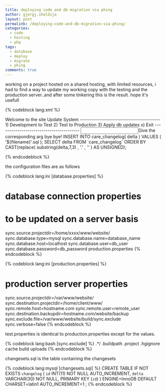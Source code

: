 ```yaml
---
title: deploying code and db migration via phing
author: gjergj.sheldija
layout: post
permalink: /deploying-code-and-db-migration-via-phing/
categories:
  - code
  - hosting
  - php
tags:
  - database
  - deploy
  - migrate
  - phing
comments: true
---
```

working on a project hosted on a shared hosting, with limited resources, i had to find a way to update my working copy with the testing and the production server..and after some tinkering this is the result. hope it's usefull

{% codeblock lang:xml %}
<?xml version="1.0"?>
<project name="project_sync" basedir="." default="-init">
  <property name="version" value="4.0"/>
  <!-- Public targets -->
  <!-- ============================================ -->
  <!-- Target: sync:list -->
  <!-- ============================================ -->
  <target name="sync:list" description="Public: List files to be synchronized facade">
    <phingcall target="-sync-execute-task">
      <property name="listonly" value="true"/>
    </phingcall>
  </target>
  <!-- ============================================ -->
  <!-- Target: sync -->
  <!-- ============================================ -->
  <target name="sync" description="Public: Synchronize task fasade">
    <phingcall target="-sync-execute-task">
      <property name="listonly" value="false"/>
    </phingcall>
  </target>
  <!-- ============================================ -->
  <!-- Target: db-update -->
  <!-- ============================================ -->
  <target name="db-update" depends="-list-applied-updates" description="Public: The db update facade ">
    <php expression="eval('$list=glob("${sync.source.projectdir}/sql/*.sql"); natsort ($list); return implode(",", $list);');" returnProperty="db.patchfiles"/>
    <phingcall target="-list-applied-updates"/>
    <echo msg="Searching for updates on : ${sync.source.projectdir}/sql"/>
    <foreach param="filename" target="-apply-changelog">
      <fileset dir="${sync.source.projectdir}/sql">
        <include name="${db.patchfiles}"/>
        <excludesfile name="${sync.source.projectdir}/build/results.txt"/>
      </fileset>
    </foreach>
    <delete file="${sync.source.projectdir}/build/results.txt"/>
  </target>
  <!-- Private targets -->
  <!-- ============================================ -->
  <!-- Target: -init -->
  <!-- ============================================ -->
  <target name="-init" description="Private: Load main settings and display main menu">
    <!-- Main Menu -->
    <echo>Welcome to the site Update System</echo>
    <echo>----------------------------------------</echo>
    <echo>1) Development to Test</echo>
    <echo>2) Test to Production</echo>
    <echo>3) Apply db updates</echo>
    <echo>x) Exit</echo>
    <echo>----------------------------------------</echo>
    <input propertyName="choice" validargs="1,2,3,x">Give the corresponding arg</input>
    <if>
      <equals arg1="${choice}" arg2="1"/>
      <then>
        <property file="test.properties"/>
        <phingcall target="sync"/>
      </then>
      <elseif>
        <equals arg1="${choice}" arg2="2"/>
        <then>
          <property file="production.properties"/>
          <phingcall target="sync"/>
        </then>
      </elseif>
      <elseif>
        <equals arg1="${choice}" arg2="3"/>
        <then>
          <property file="database.properties"/>
          <phingcall target="db-update"/>
        </then>
      </elseif>
      <elseif>
        <equals arg1="${choice}" arg2="x"/>
        <then>
          <echo>bye bye!</echo>
          <php expression="exit();"/>
        </then>
      </elseif>
    </if>
    <tstamp/>
  </target>
  <!-- ============================================ -->
  <!-- Target: -update-changelog -->
  <!-- ============================================ -->
  <target name="-update-changelog" description="Private: Updates the changelog table with the applied updates">
    <echo msg="Applying update : ${filename}"/>
    <pdo url="${sync.database.type}:host=${sync.database.host};dbname=${sync.database.name}" userid="${sync.database.user}" password="${sync.database.password}" onerror="continue">INSERT INTO care_changelog( delta ) VALUES ( '${filename}'.sql );</pdo>
    <echo msg="INSERT INTO care_changelog( delta ) VALUES ( '${filename}' );"/>
  </target>
  <!-- ============================================ -->
  <!-- Target: -apply-changelog -->
  <!-- ============================================ -->
  <target name="-apply-changelog" description="Private: Applies the sql changeset">
    <pdo url="${sync.database.type}:host=${sync.database.host};dbname=${sync.database.name}" userid="${sync.database.user}" password="${sync.database.password}" onerror="abort">
      <transaction src="${sync.source.projectdir}/sql/${filename}"/>
    </pdo>
    <phingcall target="-update-changelog"/>
  </target>
  <!-- ============================================ -->
  <!-- Target: -list-applied-updates -->
  <!-- ============================================ -->
  <target name="-list-applied-updates" description="Private: Creates a list of available updates">
    <pdo url="${sync.database.type}:host=${sync.database.host};dbname=${sync.database.name}" userid="${sync.database.user}" password="${sync.database.password}" onerror="stop">
      <formatter type="plain" usefile="true" showheaders="false" coldelim="" outfile="${sync.source.projectdir}/build/results.txt"/>
         SELECT delta FROM `care_changelog` ORDER BY CAST(replace( substring(delta,7,3) , '.' , '' ) AS UNSIGNED);
      </pdo>
    </target>
    <!-- ============================================ -->
    <!-- Target: -sync-execute-task -->
    <!-- ============================================ -->
    <target name="-sync-execute-task" description="Private: Executes the synchronize task">
      <echo msg="Syncing files"/>
      <!-- <if>
        <not>
          <isset property="sync.verbose" />
        </not>
        <then>
          <property name="sync.verbose" value="true" override="true" />
          <echo message="The value of sync.verbose has been set to true" />
        </then>
      </if> -->
    <property name="sync.remote.auth" value="${sync.remote.user}@${sync.remote.host}"/>
    <taskdef name="sync" classname="phing.tasks.ext.FileSyncTask"/>
    <sync sourcedir="${sync.source.projectdir}" destinationdir="${sync.remote.auth}:${sync.destination.projectdir}" excludefile="${sync.exclude.file}" listonly="${listonly}" verbose="${sync.verbose}"/>
  </target>
</project>

{% endcodeblock %}
  
the configuration files are as follows 

{% codeblock lang:ini [database.properties] %}
# database connection properties
# to be updated on a server basis
sync.source.projectdir=/home/xxxx/www/website/
sync.database.type=mysql
sync.database.name=database_name
sync.database.host=localhost
sync.database.user=db_user
sync.database.password=db_password
production.properties
{% endcodeblock %}

{% codeblock lang:ini [production.properties] %}
# production server properties
sync.source.projectdir=/var/www/website/
sync.destination.projectdir=/home/client/www/
sync.remote.host=hostname.com
sync.remote.user=remote_user
sync.destination.backupdir=hostname.com/website/backup
sync.exclude.file=/var/www/website/build/sync.exclude
sync.verbose=false 
{% endcodeblock %}

test.properties is identical to production.properties except for the values.


{% codeblock lang:bash [sync.exclude] %}
.*/
.buildpath
.project
.hgignore
cache
build
uploads
{% endcodeblock %}

changesets.sql is the table containing the changesets

{% codeblock lang:mysql [changesets.sql] %}
CREATE TABLE IF NOT EXISTS `changelog` (
  `id` INT(11) NOT NULL AUTO_INCREMENT,
  `delta` VARCHAR(30) NOT NULL,
  PRIMARY KEY (`id`)
) ENGINE=InnoDB DEFAULT CHARSET=latin1 AUTO_INCREMENT=1 ;
{% endcodeblock %}
